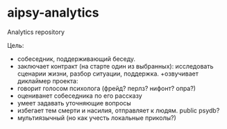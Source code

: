 # aipsy-analytics
Analytics repository

Цель:
- собеседник, поддерживающий беседу.
- заключает контракт (на старте один из выбранных): исследовать сценарии жизни, разбор ситуации, поддержка. +озвучивает диклаймер проекта: 
- говорит голосом психолога (фрейд? перлз? нифонт? опра?)
- оцениванет собеседника по его рассказу
- умеет задавать уточняющие вопросы 
- избегает тем смерти и насилия, отправляет к людям. public psydb?
- мультиязычный (но как учесть локальные приколы?)
